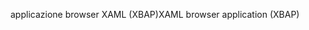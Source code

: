 <span data-ttu-id="2d308-101">applicazione browser XAML (XBAP)</span><span class="sxs-lookup"><span data-stu-id="2d308-101">XAML browser application (XBAP)</span></span>